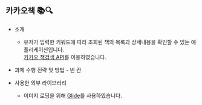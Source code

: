 
## 카카오책 📚🔍
  - 소개
    - 유저가 입력한 키워드에 따라 조회된 책의 목록과 상세내용을 확인할 수 있는 애플리케이션입니다.   
   [카카오 책검색 API](https://developers.kakao.com/docs/latest/ko/daum-search/dev-guide#search-book)를 이용하였습니다.
   
   - 과제 수행 전략 및 방법
    - 빈 칸
  
  - 사용한 외부 라이브러리
    - 이미지 로딩을 위해 [Glide](https://github.com/bumptech/glide)를 사용하였습니다.

 
